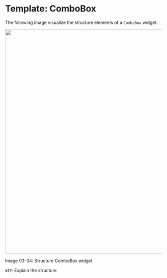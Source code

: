 # Template: ComboBox

The following image visualize the structure elements of a `ComboBox` widget.

[<img src="img/Structure_Widget_ComboBox.png" width="720"/>](img/Structure_Widget_ComboBox.png)

<span class="caption">Image 03-04: Structure ComboBox widget</span>

`WIP`: Explain the structure
